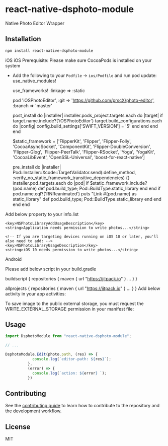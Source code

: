 # react-native-dsphoto-module

Native Photo Editor Wrapper

## Installation

```sh
npm install react-native-dsphoto-module
```

iOS
iOS Prerequisite: Please make sure CocoaPods is installed on your system
- Add the following to your `Podfile` -> `ios/Podfile` and run pod update:
  use_native_modules!

  use_frameworks! :linkage => :static

  pod 'iOSPhotoEditor', :git => 'https://github.com/prscX/photo-editor', :branch => 'master'

  post_install do |installer|
    installer.pods_project.targets.each do |target|
      if target.name.include?('iOSPhotoEditor')
        target.build_configurations.each do |config|
          config.build_settings['SWIFT_VERSION'] = '5'
        end
      end
    end
  end

  $static_framework = ['FlipperKit', 'Flipper', 'Flipper-Folly',
    'CocoaAsyncSocket', 'ComponentKit', 'Flipper-DoubleConversion',
    'Flipper-Glog', 'Flipper-PeerTalk', 'Flipper-RSocket', 'Yoga', 'YogaKit',
    'CocoaLibEvent', 'OpenSSL-Universal', 'boost-for-react-native']
  
  pre_install do |installer|
    Pod::Installer::Xcode::TargetValidator.send(:define_method, :verify_no_static_framework_transitive_dependencies) {}
    installer.pod_targets.each do |pod|
        if $static_framework.include?(pod.name)
          def pod.build_type;
            Pod::BuildType.static_library
          end
        end
        if pod.name.eql?('RNReanimated')
          puts "Link #{pod.name} as static_library"
          def pod.build_type;
            Pod::BuildType.static_library
          end
        end
      end
  end


Add below property to your info.list

	<key>NSPhotoLibraryAddUsageDescription</key>
	<string>Application needs permission to write photos...</string>

	<!-- If you are targeting devices running on iOS 10 or later, you'll also need to add: -->
	<key>NSPhotoLibraryUsageDescription</key>
	<string>iOS 10 needs permission to write photos...</string>
  
  
Android

Please add below script in your build.gradle

buildscript {
    repositories {
        maven { url "https://jitpack.io" }
        ...
    }
}

allprojects {
    repositories {
        maven { url "https://jitpack.io" }
        ...
    }
}
Add below activity in your app activities:
<activity android:name="com.ahmedadeltito.photoeditor.PhotoEditorActivity" /> <activity android:name="com.yalantis.ucrop.UCropActivity" />

To save image to the public external storage, you must request the WRITE_EXTERNAL_STORAGE permission in your manifest file:
<uses-permission android:name="android.permission.WRITE_EXTERNAL_STORAGE" />

## Usage

```js
import DsphotoModule from "react-native-dsphoto-module";

// ...

DsphotoModule.Edit(photo.path, (res) => {
            console.log(`editor-path: ${res}`);
          },
          (error) => {
            console.log(`action: ${error} `);
          })
```

## Contributing

See the [contributing guide](CONTRIBUTING.md) to learn how to contribute to the repository and the development workflow.

## License

MIT
